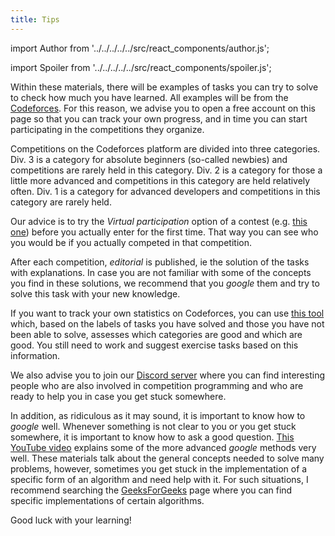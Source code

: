 ```yaml
---
title: Tips
---
```


import Author from '../../../../../src/react_components/author.js';

import Spoiler from '../../../../../src/react_components/spoiler.js';

<Author authorName='Ivan Vlahov' githubUsername='vlahovivan'/>

Within these materials, there will be examples of tasks you can try to solve to check how much you have learned. All examples will be from the [Codeforces](https://codeforces.com). For this reason, we advise you to open a free account on this page so that you can track your own progress, and in time you can start participating in the competitions they organize.

Competitions on the Codeforces platform are divided into three categories. Div. 3 is a category for absolute beginners (so-called newbies) and competitions are rarely held in this category. Div. 2 is a category for those a little more advanced and competitions in this category are held relatively often. Div. 1 is a category for advanced developers and competitions in this category are rarely held.

Our advice is to try the _Virtual participation_ option of a contest (e.g. [this one](https://codeforces.com/contest/1462)) before you actually enter for the first time. That way you can see who you would be if you actually competed in that competition.

After each competition, _editorial_ is published, ie the solution of the tasks with explanations. In case you are not familiar with some of the concepts you find in these solutions, we recommend that you _google_ them and try to solve this task with your new knowledge.

If you want to track your own statistics on Codeforces, you can use [this tool](https://recommender.codedrills.io/) which, based on the labels of tasks you have solved and those you have not been able to solve, assesses which categories are good and which are good. You still need to work and suggest exercise tasks based on this information.

We also advise you to join our [Discord server](https://discord.gg/E7ad4UGbrG) where you can find interesting people who are also involved in competition programming and who are ready to help you in case you get stuck somewhere.

In addition, as ridiculous as it may sound, it is important to know how to _google_ well. Whenever something is not clear to you or you get stuck somewhere, it is important to know how to ask a good question. [This YouTube video](https://www.youtube.com/watch?v=cEBkvm0-rg0) explains some of the more advanced _google_ methods very well. These materials talk about the general concepts needed to solve many problems, however, sometimes you get stuck in the implementation of a specific form of an algorithm and need help with it. For such situations, I recommend searching the [GeeksForGeeks](https://www.geeksforgeeks.org/) page where you can find specific implementations of certain algorithms.

Good luck with your learning!